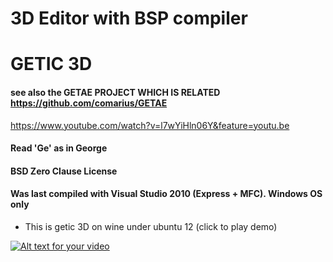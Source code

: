 # 3D Editor with BSP compiler
# GETIC 3D
#### see also the GETAE PROJECT WHICH IS RELATED  https://github.com/comarius/GETAE
https://www.youtube.com/watch?v=l7wYiHln06Y&feature=youtu.be

#### Read 'Ge' as in George
#### BSD Zero Clause License
#### Was last compiled with Visual Studio 2010 (Express + MFC). Windows OS only


* This is getic 3D on wine under ubuntu 12 (click to play demo)

[![Alt text for your video](http://marius.mine.nu/_res/getic/about11.jpg)](http://marius.mine.nu/_dnls/out.ogv)

